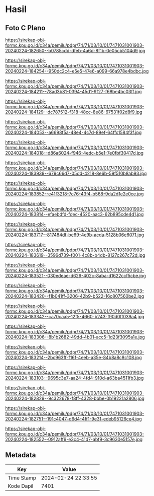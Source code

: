 # Hasil

## Foto C Plano

https://sirekap-obj-formc.kpu.go.id/c34a/pemilu/pdpr/74/71/03/10/01/7471031001903-20240224-182650--b0785cdd-dfeb-4a6d-8f1b-0e05cb5104d9.jpg

https://sirekap-obj-formc.kpu.go.id/c34a/pemilu/pdpr/74/71/03/10/01/7471031001903-20240224-184254--950dc2c4-e5e5-47e6-a099-66a978e4bdbc.jpg

https://sirekap-obj-formc.kpu.go.id/c34a/pemilu/pdpr/74/71/03/10/01/7471031001903-20240224-184211--78ad3b81-0394-45d1-9f27-f68be4bc03ff.jpg

https://sirekap-obj-formc.kpu.go.id/c34a/pemilu/pdpr/74/71/03/10/01/7471031001903-20240224-184129--dc787512-f318-48cc-8e86-67531f02d8f9.jpg

https://sirekap-obj-formc.kpu.go.id/c34a/pemilu/pdpr/74/71/03/10/01/7471031001903-20240224-184053--a6698f5a-48e4-4c7d-89ef-64ffc1584f3f.jpg

https://sirekap-obj-formc.kpu.go.id/c34a/pemilu/pdpr/74/71/03/10/01/7471031001903-20240224-184018--d86a6024-f946-4edc-b5e1-7e0fbf30417d.jpg

https://sirekap-obj-formc.kpu.go.id/c34a/pemilu/pdpr/74/71/03/10/01/7471031001903-20240224-183939--679c66d7-05dd-4218-8e6b-59f510b8ab93.jpg

https://sirekap-obj-formc.kpu.go.id/c34a/pemilu/pdpr/74/71/03/10/01/7471031001903-20240224-183852--e41f3218-7c76-43f4-b568-9da2d1e2e0ce.jpg

https://sirekap-obj-formc.kpu.go.id/c34a/pemilu/pdpr/74/71/03/10/01/7471031001903-20240224-183814--efaebdfd-fdec-4520-aac3-62b895cde4d1.jpg

https://sirekap-obj-formc.kpu.go.id/c34a/pemilu/pdpr/74/71/03/10/01/7471031001903-20240224-183717--817484df-be69-4e9b-acda-5128b06e6071.jpg

https://sirekap-obj-formc.kpu.go.id/c34a/pemilu/pdpr/74/71/03/10/01/7471031001903-20240224-183619--3596d739-f001-4c8b-b4db-8127c267c72d.jpg

https://sirekap-obj-formc.kpu.go.id/c34a/pemilu/pdpr/74/71/03/10/01/7471031001903-20240224-183521--030edeae-d629-402c-8aba-d1622ccf5cbe.jpg

https://sirekap-obj-formc.kpu.go.id/c34a/pemilu/pdpr/74/71/03/10/01/7471031001903-20240224-183420--f1b041ff-3206-42b9-b522-16c807560be2.jpg

https://sirekap-obj-formc.kpu.go.id/c34a/pemilu/pdpr/74/71/03/10/01/7471031001903-20240224-183342--ca70caa5-12f5-4660-b243-f90d0ff039a4.jpg

https://sirekap-obj-formc.kpu.go.id/c34a/pemilu/pdpr/74/71/03/10/01/7471031001903-20240224-183306--8b1b2682-49dd-4b01-acc5-1d23f3095a1e.jpg

https://sirekap-obj-formc.kpu.go.id/c34a/pemilu/pdpr/74/71/03/10/01/7471031001903-20240224-183214--2bc963ff-f16f-4eeb-a35e-84b8a8c8c108.jpg

https://sirekap-obj-formc.kpu.go.id/c34a/pemilu/pdpr/74/71/03/10/01/7471031001903-20240224-183103--9695c3e7-aa24-4fd4-910d-a63ba4511fb3.jpg

https://sirekap-obj-formc.kpu.go.id/c34a/pemilu/pdpr/74/71/03/10/01/7471031001903-20240224-182829--9c322678-f8ff-4328-bbbe-0b19221a2806.jpg

https://sirekap-obj-formc.kpu.go.id/c34a/pemilu/pdpr/74/71/03/10/01/7471031001903-20240224-182751--191c4047-d6d4-4ff1-9e31-edeb95126ce4.jpg

https://sirekap-obj-formc.kpu.go.id/c34a/pemilu/pdpr/74/71/03/10/01/7471031001903-20240224-182552--0912aff9-e3c4-41d7-abf9-3c9630e5157e.jpg


## Metadata

| Key        | Value               |
| ---------- | ------------------- |
| Time Stamp | 2024-02-24 22:33:55 |
| Kode Dapil | 7401                |




